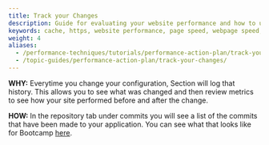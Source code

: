 ```yaml
---
title: Track your Changes
description: Guide for evaluating your website performance and how to use Section to make improvements.
keywords: cache, https, website performance, page speed, webpage speed, website security, content delivery network, CDN
weight: 4
aliases:
  - /performance-techniques/tutorials/performance-action-plan/track-your-changes/
  - /topic-guides/performance-action-plan/track-your-changes/
---
```


**WHY:** Everytime you change your configuration, Section will log that history. This allows you to see what was changed and then review metrics to see how your site performed before and after the change.

**HOW:** In the repository tab under commits you will see a list of the commits that have been made to your application. You can see what that looks like for Bootcamp [here](https://aperture.section.io/account/1/application/1/repository##repo%2Fcommits%2FProduction).
